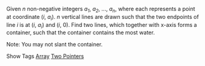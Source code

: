 Given _n_ non-negative integers _a<sub>1</sub>_, _a<sub>2</sub>_, ..., _a<sub>n</sub>_, where each represents a point at coordinate (_i_, _a<sub>i</sub>_). _n_ vertical lines are drawn such that the two endpoints of line _i_ is at (_i_, _a<sub>i</sub>_) and (_i_, 0). Find two lines, which together with x-axis forms a container, such that the container contains the most water.

Note: You may not slant the container.

Show Tags
 [Array](/tag/array/) [Two Pointers](/tag/two-pointers/)
